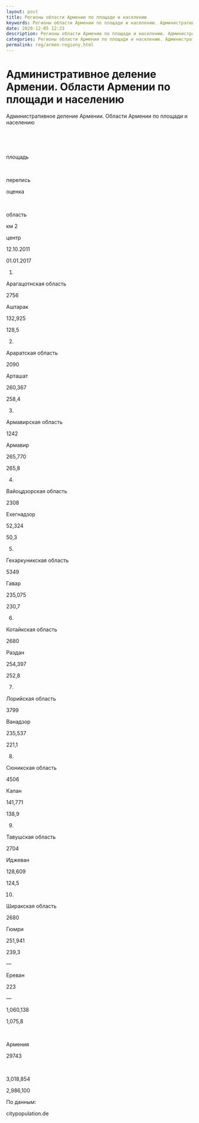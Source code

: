 ```yaml
---
layout: post
title: Регионы области Армении по площади и населению 
keywords: Регионы области Армении по площади и населению. Административное деление Армении
date: 2020-12-05 12:23
description: Регионы области Армении по площади и населению. Административное деление Армении
categories: Регионы области Армении по площади и населению. Административное деление Армении
permalink: reg/armen-regiony.html
---
```


# Административное деление Армении. Области Армении по площади и населению


Административное деление Армении. Области Армении по площади и населению









 


 


площадь


 


перепись


оценка






 


область


км
2


центр


12.10.2011


01.01.2017






1.


Арагацотнская область


2756


Аштарак


132,925


128,5






2.


Араратская область


2090


Арташат


260,367


258,4






3.


Армавирская область


1242


Армавир


265,770


265,8






4.


Вайоцдзорская область


2308


Ехегнадзор


52,324


50,3






5.


Гехаркуникская область


5349


Гавар


235,075


230,7






6.


Котайкская область


2680


Раздан


254,397


252,8






7.


Лорийская область


3799


Ванадзор


235,537


221,1






8.


Сюникская область


4506


Капан


141,771


138,9






9.


Тавушская область


2704


Иджеван


128,609


124,5






10.


Ширакская область


2680


Гюмри


251,941


239,3






—


Ереван


223


—


1,060,138


1,075,8






 


Армения


29743


 


3,018,854


2,986,100









По данным:


citypopulation.de



		
